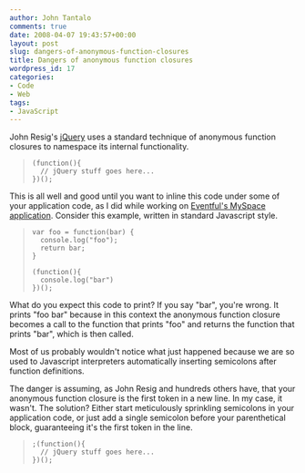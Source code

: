 ```yaml
---
author: John Tantalo
comments: true
date: 2008-04-07 19:43:57+00:00
layout: post
slug: dangers-of-anonymous-function-closures
title: Dangers of anonymous function closures
wordpress_id: 17
categories:
- Code
- Web
tags:
- JavaScript
---
```



John Resig's [jQuery](http://jquery.com/) uses a standard technique of anonymous function closures to namespace its internal functionality.


>     (function(){
>       // jQuery stuff goes here...
>     })(); 


This is all well and good until you want to inline this code under some of your application code, as I did while working on [Eventful's MySpace application](http://www.myspace.com/topperformers). Consider this example, written in standard Javascript style.


>     var foo = function(bar) {
>       console.log("foo");
>       return bar;
>     }
>     
>     (function(){
>       console.log("bar")
>     })(); 


What do you expect this code to print? If you say "bar", you're wrong. It prints "foo bar" because in this context the anonymous function closure becomes a call to the function that prints "foo" and returns the function that prints "bar", which is then called.

Most of us probably wouldn't notice what just happened because we are so used to Javascript interpreters automatically inserting semicolons after function definitions.

The danger is assuming, as John Resig and hundreds others have, that your anonymous function closure is the first token in a new line. In my case, it wasn't. The solution? Either start meticulously sprinkling semicolons in your application code, or just add a single semicolon before your parenthetical block, guaranteeing it's the first token in the line.


>     ;(function(){
>       // jQuery stuff goes here...
>     })();
>      



